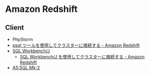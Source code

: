 # Amazon Redshift

## Client
- PhpStorm
- [psql ツールを使用してクラスターに接続する - Amazon Redshift](https://docs.aws.amazon.com/ja_jp/redshift/latest/mgmt/connecting-from-psql.html)
- [SQL Workbench/J](http://www.sql-workbench.eu/)
  - [SQL Workbench/J を使用してクラスターに接続する - Amazon Redshift](https://docs.aws.amazon.com/ja_jp/redshift/latest/mgmt/connecting-using-workbench.html)
- [A5:SQL Mk-2](https://a5m2.mmatsubara.com/)
